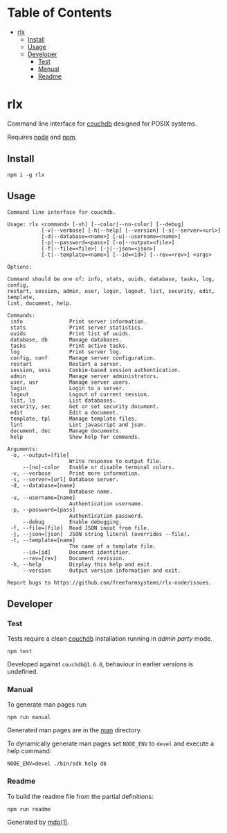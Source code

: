Table of Contents
=================

* [rlx](#rlx)
  * [Install](#install)
  * [Usage](#usage)
  * [Developer](#developer)
    * [Test](#test)
    * [Manual](#manual)
    * [Readme](#readme)

rlx
===

Command line interface for [couchdb](http://couchdb.apache.org) designed for POSIX systems.

Requires [node](http://nodejs.org) and [npm](http://www.npmjs.org).

## Install

```
npm i -g rlx
```

## Usage

```
Command line interface for couchdb.

Usage: rlx <command> [-vh] [--color|--no-color] [--debug]
           [-v|--verbose] [-h|--help] [--version] [-s|--server=<url>]
           [-d|--database=<name>] [-u|--username=<name>]
           [-p|--password=<pass>] [-o|--output=<file>]
           [-f|--file=<file>] [-j|--json=<json>]
           [-t|--template=<name>] [--id=<id>] [--rev=<rev>] <args>

Options:

Command should be one of: info, stats, uuids, database, tasks, log, config,
restart, session, admin, user, login, logout, list, security, edit, template,
lint, document, help.

Commands:
 info               Print server information.
 stats              Print server statistics.
 uuids              Print list of uuids.
 database, db       Manage databases.
 tasks              Print active tasks.
 log                Print server log.
 config, conf       Manage server configuration.
 restart            Restart a server.
 session, sess      Cookie-based session authentication.
 admin              Manage server administrators.
 user, usr          Manage server users.
 login              Login to a server.
 logout             Logout of current session.
 list, ls           List databases.
 security, sec      Get or set security document.
 edit               Edit a document.
 template, tpl      Manage template files.
 lint               Lint javascript and json.
 document, doc      Manage documents.
 help               Show help for commands.

Arguments:
 -o, --output=[file]
                    Write response to output file.
     --[no]-color   Enable or disable terminal colors.
 -v, --verbose      Print more information.
 -s, --server=[url] Database server.
 -d, --database=[name]
                    Database name.
 -u, --username=[name]
                    Authentication username.
 -p, --password=[pass]
                    Authentication password.
     --debug        Enable debugging.
 -f, --file=[file]  Read JSON input from file.
 -j, --json=[json]  JSON string literal (overrides --file).
 -t, --template=[name]
                    The name of a template file.
     --id=[id]      Document identifier.
     --rev=[rev]    Document revision.
 -h, --help         Display this help and exit.
     --version      Output version information and exit.

Report bugs to https://github.com/freeformsystems/rlx-node/issues.
```

## Developer

### Test

Tests require a clean [couchdb](http://couchdb.apache.org) installation running in *admin party* mode.

```
npm test
```

Developed against `couchdb@1.6.0`, behaviour in earlier versions is undefined.

### Manual

To generate man pages run:

```
npm run manual
```

Generated man pages are in the [man](https://github.com/freeformsystems/rlx-node/blob/master/doc/man) directory.

To dynamically generate man pages set `NODE_ENV` to `devel` and execute a help command:

```
NODE_ENV=devel ./bin/sdk help db
```

### Readme

To build the readme file from the partial definitions:

```
npm run readme
```

Generated by [mdp(1)](https://github.com/freeformsystems/mdp).

[couchdb]: http://couchdb.apache.org
[node]: http://nodejs.org
[npm]: http://www.npmjs.org
[man]: https://github.com/freeformsystems/rlx-node/blob/master/doc/man
